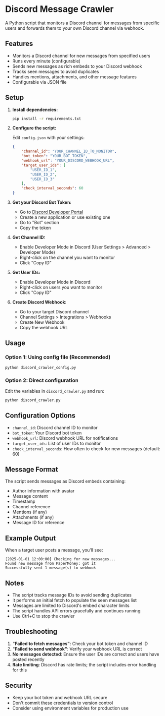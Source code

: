 # Discord Message Crawler

A Python script that monitors a Discord channel for messages from specific users and forwards them to your own Discord channel via webhook.

## Features

- Monitors a Discord channel for new messages from specified users
- Runs every minute (configurable)
- Sends new messages as rich embeds to your Discord webhook
- Tracks seen messages to avoid duplicates
- Handles mentions, attachments, and other message features
- Configurable via JSON file

## Setup

1. **Install dependencies:**
   ```bash
   pip install -r requirements.txt
   ```

2. **Configure the script:**
   
   Edit `config.json` with your settings:
   ```json
   {
       "channel_id": "YOUR_CHANNEL_ID_TO_MONITOR",
       "bot_token": "YOUR_BOT_TOKEN",
       "webhook_url": "YOUR_DISCORD_WEBHOOK_URL",
       "target_user_ids": [
           "USER_ID_1",
           "USER_ID_2",
           "USER_ID_3"
       ],
       "check_interval_seconds": 60
   }
   ```

3. **Get your Discord Bot Token:**
   - Go to [Discord Developer Portal](https://discord.com/developers/applications)
   - Create a new application or use existing one
   - Go to "Bot" section
   - Copy the token

4. **Get Channel ID:**
   - Enable Developer Mode in Discord (User Settings > Advanced > Developer Mode)
   - Right-click on the channel you want to monitor
   - Click "Copy ID"

5. **Get User IDs:**
   - Enable Developer Mode in Discord
   - Right-click on users you want to monitor
   - Click "Copy ID"

6. **Create Discord Webhook:**
   - Go to your target Discord channel
   - Channel Settings > Integrations > Webhooks
   - Create New Webhook
   - Copy the webhook URL

## Usage

### Option 1: Using config file (Recommended)
```bash
python discord_crawler_config.py
```

### Option 2: Direct configuration
Edit the variables in `discord_crawler.py` and run:
```bash
python discord_crawler.py
```

## Configuration Options

- `channel_id`: Discord channel ID to monitor
- `bot_token`: Your Discord bot token
- `webhook_url`: Discord webhook URL for notifications
- `target_user_ids`: List of user IDs to monitor
- `check_interval_seconds`: How often to check for new messages (default: 60)

## Message Format

The script sends messages as Discord embeds containing:
- Author information with avatar
- Message content
- Timestamp
- Channel reference
- Mentions (if any)
- Attachments (if any)
- Message ID for reference

## Example Output

When a target user posts a message, you'll see:
```
[2025-01-01 12:00:00] Checking for new messages...
Found new message from PaperMoney: got it
Successfully sent 1 message(s) to webhook
```

## Notes

- The script tracks message IDs to avoid sending duplicates
- It performs an initial fetch to populate the seen messages list
- Messages are limited to Discord's embed character limits
- The script handles API errors gracefully and continues running
- Use Ctrl+C to stop the crawler

## Troubleshooting

1. **"Failed to fetch messages"**: Check your bot token and channel ID
2. **"Failed to send webhook"**: Verify your webhook URL is correct
3. **No messages detected**: Ensure the user IDs are correct and users have posted recently
4. **Rate limiting**: Discord has rate limits; the script includes error handling for this

## Security

- Keep your bot token and webhook URL secure
- Don't commit these credentials to version control
- Consider using environment variables for production use